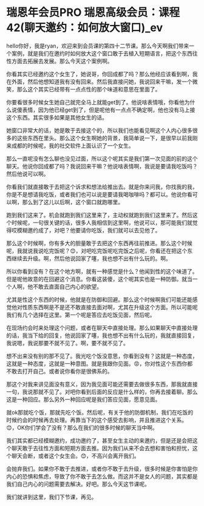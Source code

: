 # 瑞恩年会员PRO 瑞恩高级会员：课程42(聊天邀约：如何放大窗口)_ev

hello你好，我是ryan，欢迎来到会员课的第四十二节课。那么今天啊我们带来一个案例，就是我们在邀约时如何放大这个窗口敢于去植入短期语言，把这个东西往性方面去拓展去发展。那么今天这个案例啊。

你看其实已经邀约这个女生了，她说哥，你回成都了吗？那么他经应该看到啊，我在外面，然后他想知道我有没有回来。然后我直接问她，我说回来干嘛，发一个微笑，那么这个其实已经带有一点点性的那个味道和意思在里面了。

你要看很多时候女生她自己就完全马上就能get到了。他说啥表情哦，你看他为什么说傻表情，因为他已经get到了，但是呢他有一点点不确定啊，他也没有马上接这个东西。其实很多如果是其他女生的话。

她窗口非常大的话，她是敢于去接这个的，所以我们也能看见啊这个人内心很多很多的这些东西在里头。那么这个女生啊她的背景，我简单说一下，是很早以前我刚来成都的时候呢，我的社交软件上面认识了一个女生。

那么一直呢没有怎么聊也没见过面，所以这个呢其实是我们第一次见面的前的这个聊天。他说你回成都了吗？我说回来干嘛？他说啥表情啊，我说是要请我吃饭吗？然后他说可以啊。

你看我们就直接敢于去把这个诉求和想法给推出去。就是你来问我，你找我的我，你是不是想请我吃饭，或者我们也可以说是要请我喝咖啡吗？都可以。他说你看可以啊，那么到了这儿以后啊，这个窗口就跑哪里。

跑到我们这来了。机会就跑到我们这里来了，主动权就跑到我们这里来了。然后这个时候呢，一句很关键的话，很多人我相信到这里啊，他说可以，那可能我们就觉得哎模糊邀约成了，对吧？他要请你吃饭，我们就可以去见他了。

那么这个时候啊，你有多大的胆量敢于去把这个东西再往前推进。那么这个时候呢，我就说我说吃完饭呢？😊，对吧吃完饭呢吃完饭之后呢，你看还在把这个东西继续去升级。啊，然后他说回家了噻，我也想不出有什么玩的。啊。

所以你看到没有？在这个地方啊，就有一种感觉是什么？他闻到性的这个味道了。但是呢他故意的在回避这个消息。你看这装傻，这个呢其实也是一种防御。就当一个人啊，他不敢去直面自己内心的欲望。

尤其是性这个东西的时候，他就是在防御和回避。那么这个时候啊我们可能还能感觉他对性质东西啊是不是还不敢直接去面对啊，尤其在升级这个方面。所以可能呢我们有几个选择在这里。第一个呢是答应去吃饭见面，然后呢。

在现场约会时来处理这个问题，或者在聊天中直接处理。那么如果聊天中直接处理的话，我当下给的回复，他说回家了噻，我也想不出有什么玩的，我就直接回复，我说嗯，我说那要不就不见了。啊，要不就不见了。

想不出来没有别的那不见了。我光吃个饭没意思，你看到没有？这就是一种态度，这就是一种态度，这就是一种意图。就是我跟你见面。😡，你对性这个东西你都不敢去打开自己。或者说你看你是很佛系的。

那这个对我来讲见面没有意义，因为我见面可能还需要去做很多东西，那我就直接一句，我说那就不见了。对吧你看到后面的反应是什么样的，你再去接着聊。那么这是一种回应。那么另外一种回应呢是我们答应见面，愿意见面。

就ok那就吃个饭，那就先吃个饭。然后呢，有关于他的防御机制，我们在吃饭的时候约会的时候再去处理。再靠当下的这个感受去影响，并且推进这个关系。😊，OK你们学会了没有？那么在我们的很多时候的聊天当中啊。

我们其实都已经模糊邀约，成功邀约了，甚至女生主动的来邀约，但是还是会把这个聊天敢于去往性方面和短期方面去推。因为我们从来不会去想和害怕和担忧，这个聊天会断，或者这个女生会。😊，不高兴会离开我们。

会抛弃我们。如果你不敢于去推进，或者你不敢于去升级，很多时候是你害怕是你内心的恐惧和焦虑，导致了你不敢于去怎么做。而这并不是女人的问题，其实都是我们自己内心的问题需要去解决。好吧。那么今天这节课呢。

我们就讲到这里，我们下节课，再见。